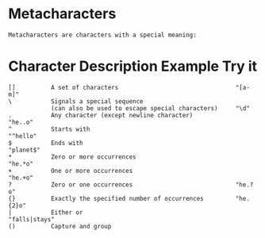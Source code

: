# Metacharacters
	Metacharacters are characters with a special meaning:

# Character 	Description											Example 	Try it
	[]			A set of characters									"[a-m]" 	
	\			Signals a special sequence 
				(can also be used to escape special characters) 	"\d" 	
	.			Any character (except newline character)			"he..o" 	
	^			Starts with											"^hello" 	
	$			Ends with											"planet$" 	
	*			Zero or more occurrences							"he.*o" 	
	+			One or more occurrences								"he.+o" 	
	?			Zero or one occurrences								"he.?o" 	
	{}			Exactly the specified number of occurrences			"he.{2}o" 	
	|			Either or											"falls|stays" 	
	()			Capture and group
